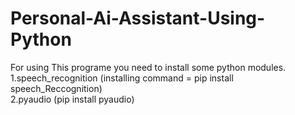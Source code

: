 # Personal-Ai-Assistant-Using-Python


For using This programe you need to install some python modules.  
1.speech_recognition  (installing command = pip install speech_Reccognition)  
2.pyaudio (pip install pyaudio)  



